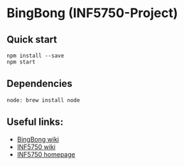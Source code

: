 # BingBong (INF5750-Project)

## Quick start
```
npm install --save
npm start
```
## Dependencies
```
node: brew install node
```

## Useful links:  
- [BingBong wiki](https://wiki.uio.no/mn/ifi/inf5750/index.php/BingBong)
- [INF5750 wiki](https://wiki.uio.no/mn/ifi/inf5750/index.php)
- [INF5750 homepage](http://www.uio.no/studier/emner/matnat/ifi/INF5750/h16/)
